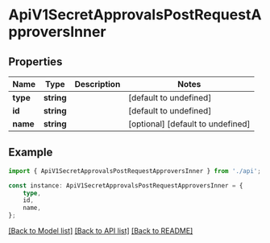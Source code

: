 # ApiV1SecretApprovalsPostRequestApproversInner


## Properties

Name | Type | Description | Notes
------------ | ------------- | ------------- | -------------
**type** | **string** |  | [default to undefined]
**id** | **string** |  | [default to undefined]
**name** | **string** |  | [optional] [default to undefined]

## Example

```typescript
import { ApiV1SecretApprovalsPostRequestApproversInner } from './api';

const instance: ApiV1SecretApprovalsPostRequestApproversInner = {
    type,
    id,
    name,
};
```

[[Back to Model list]](../README.md#documentation-for-models) [[Back to API list]](../README.md#documentation-for-api-endpoints) [[Back to README]](../README.md)
